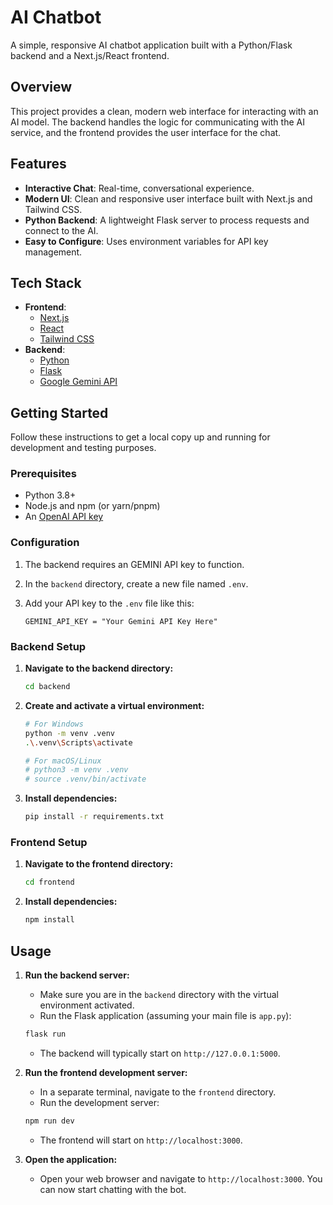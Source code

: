 # AI Chatbot

A simple, responsive AI chatbot application built with a Python/Flask backend and a Next.js/React frontend.

## Overview

This project provides a clean, modern web interface for interacting with an AI model. The backend handles the logic for communicating with the AI service, and the frontend provides the user interface for the chat.

## Features

- **Interactive Chat**: Real-time, conversational experience.
- **Modern UI**: Clean and responsive user interface built with Next.js and Tailwind CSS.
- **Python Backend**: A lightweight Flask server to process requests and connect to the AI.
- **Easy to Configure**: Uses environment variables for API key management.

## Tech Stack

- **Frontend**:
  - [Next.js](https://nextjs.org/)
  - [React](https://reactjs.org/)
  - [Tailwind CSS](https://tailwindcss.com/)
- **Backend**:
  - [Python](https://www.python.org/)
  - [Flask](https://flask.palletsprojects.com/)
  - [Google Gemini API](https://ai.google.dev/docs/gemini_api_overview)

## Getting Started

Follow these instructions to get a local copy up and running for development and testing purposes.

### Prerequisites

- Python 3.8+
- Node.js and npm (or yarn/pnpm)
- An [OpenAI API key](https://platform.openai.com/account/api-keys)

### Configuration

1. The backend requires an GEMINI API key to function.
2. In the `backend` directory, create a new file named `.env`.
3. Add your API key to the `.env` file like this:

    ```
    GEMINI_API_KEY = "Your Gemini API Key Here"
    ```

### Backend Setup

1. **Navigate to the backend directory:**

    ```sh
    cd backend
    ```

2. **Create and activate a virtual environment:**

    ```sh
    # For Windows
    python -m venv .venv
    .\.venv\Scripts\activate

    # For macOS/Linux
    # python3 -m venv .venv
    # source .venv/bin/activate
    ```

3. **Install dependencies:**

    ```sh
    pip install -r requirements.txt
    ```

### Frontend Setup

1. **Navigate to the frontend directory:**

    ```sh
    cd frontend
    ```

2. **Install dependencies:**

    ```sh
    npm install
    ```

## Usage

1. **Run the backend server:**
    - Make sure you are in the `backend` directory with the virtual environment activated.
    - Run the Flask application (assuming your main file is `app.py`):

    ```sh
    flask run
    ```

    - The backend will typically start on `http://127.0.0.1:5000`.

2. **Run the frontend development server:**
    - In a separate terminal, navigate to the `frontend` directory.
    - Run the development server:

    ```sh
    npm run dev
    ```

    - The frontend will start on `http://localhost:3000`.

3. **Open the application:**
    - Open your web browser and navigate to `http://localhost:3000`. You can now start chatting with the bot.
